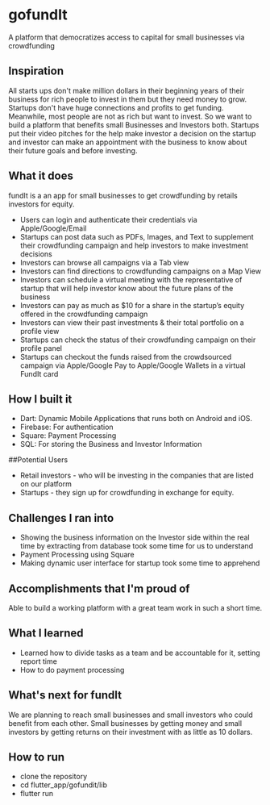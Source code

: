 # gofundIt
A platform that democratizes access to capital for small businesses via crowdfunding

## Inspiration
All starts ups don't make million dollars in their beginning years of their business for rich people to invest in them but they need money to grow. Startups don't have huge connections and profits to get funding. <br>
Meanwhile, most people are not as rich but want to invest. So we want to build a platform that benefits small Businesses and Investors both. Startups put their video pitches for the help make investor a decision on the startup and investor can make an appointment with the business to know about their future goals and before investing. 

## What it does
fundIt is a an app for small businesses to get crowdfunding by retails investors for equity.
<ul>
<li>Users can login and authenticate their credentials via Apple/Google/Email</li>
<li>Startups can post data such as PDFs, Images, and Text to supplement their crowdfunding campaign and help investors to make investment decisions</li>
<li>Investors can browse all campaigns via a Tab view</li>
<li>Investors can find directions to crowdfunding campaigns on a Map View</li>
<li>Investors can schedule a virtual meeting with the representative of startup that will help investor know about the future plans of the business</li>
<li>Investors can pay as much as $10 for a share in the startup’s equity offered in the crowdfunding campaign</li>
<li>Investors can view their past investments & their total portfolio on a profile view</li> 
<li>Startups can check the status of their crowdfunding campaign on their profile panel</li> 
<li>Startups can checkout the funds raised from the crowdsourced campaign via Apple/Google Pay to Apple/Google Wallets in a virtual FundIt card</li>
</ul>


## How I built it
<ul>
<li>Dart: Dynamic Mobile Applications that runs both on Android and iOS.</li>
<li>Firebase: For authentication</li>
<li>Square: Payment Processing</li>
<li>SQL: For storing the Business and Investor Information</li>
</ul>

##Potential Users 
<ul>
<li>Retail investors - who will be investing in the companies that are listed on our platform</li>
<li>Startups - they sign up for crowdfunding in exchange for equity.</li>
</ul>


## Challenges I ran into
<ul>
<li>Showing the business information on the Investor side within the real time by extracting from database took some time for us to understand</li>
<li>Payment Processing using Square</li>
<li>Making dynamic user interface for startup took some time to apprehend</li>
</ul>

## Accomplishments that I'm proud of
Able to build a working platform with a great team work in such a short time.
## What I learned
<ul>
<li>Learned how to divide tasks as a team and be accountable for it, setting report time</li>
<li>How to do payment processing</li>
</ul>

## What's next for fundIt
We are planning to reach small businesses and small investors who could benefit from each other. Small businesses by getting money and small investors by getting returns on their investment with as little as 10 dollars.

## How to run
<ul>
<li>clone the repository</li>
<li>cd flutter_app/gofundit/lib</li>
<li>flutter run</li>
</ul>

